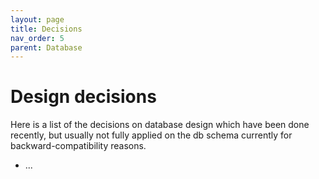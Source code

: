 ```yaml
---
layout: page
title: Decisions
nav_order: 5
parent: Database
---
```


# Design decisions

Here is a list of the decisions on database design which have been done recently, but usually not fully applied on the db schema currently for backward-compatibility reasons.

* ...
